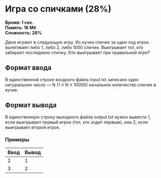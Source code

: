 <h1 class="title">Игра со спичками (28%)</h1>
<p><b>Время: 1 сек.<br>Память: 16 Мб<br>Сложность: 28%</b></p>
<p>Двое играют в следующую игру. Из кучки спичек за один ход игрок вытягивает либо 1, либо 2, либо 1000 спичек. Выигрывает тот, кто забирает последнюю спичку. Кто выигрывает при правильной игре?</p>
<h2>Формат ввода</h2>
<p>В единственной строке входного файла input.txt записано одно натуральное число — N (1 ≤ N ≤ 10000) начальное количество спичек в кучке.</p>
<h2>Формат вывода</h2>
<p>В единственную строку выходного файла output.txt нужно вывести 1, если выигрывает первый игрок (тот, кто ходит первым), или 2, если выигрывает второй игрок.</p>
<h3>Примеры</h3>
<table class="sample-tests">
  <thead>
     <tr>
        <th>Ввод</th>
        <th>Вывод</th>
     </tr>
  </thead>
  <tbody>
     <tr>
        <td>2</td>
        <td>1</td>
     </tr>
     <tr>
         <td>3</td>
         <td>2</td>
     </tr>
  </tbody>
</table>
